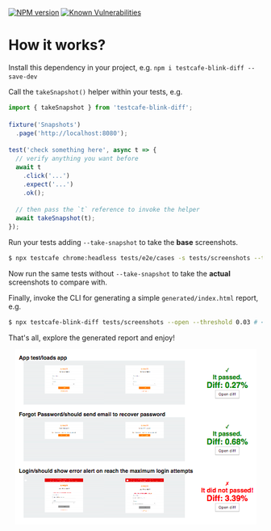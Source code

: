 [![NPM version](https://badge.fury.io/js/testcafe-blink-diff.png)](http://badge.fury.io/js/testcafe-blink-diff)
[![Known Vulnerabilities](https://snyk.io/test/npm/testcafe-blink-diff/badge.svg)](https://snyk.io/test/npm/testcafe-blink-diff)

# How it works?

Install this dependency in your project, e.g. `npm i testcafe-blink-diff --save-dev`

Call the `takeSnapshot()` helper within your tests, e.g.

```js
import { takeSnapshot } from 'testcafe-blink-diff';

fixture('Snapshots')
  .page('http://localhost:8080');

test('check something here', async t => {
  // verify anything you want before
  await t
    .click('...')
    .expect('...')
    .ok();

  // then pass the `t` reference to invoke the helper
  await takeSnapshot(t);
});
```

Run your tests adding `--take-snapshot` to take the **base** screenshots.

```bash
$ npx testcafe chrome:headless tests/e2e/cases -s tests/screenshots --take-snapshot
```

Now run the same tests without `--take-snapshot` to take the **actual** screenshots to compare with.

Finally, invoke the CLI for generating a simple `generated/index.html` report, e.g.

```bash
$ npx testcafe-blink-diff tests/screenshots --open --threshold 0.03 # <= 3% is OK
```

That's all, explore the generated report and enjoy!

<p align="center">
  <img width="479" height="347" src="screenshot.png">
</p>
